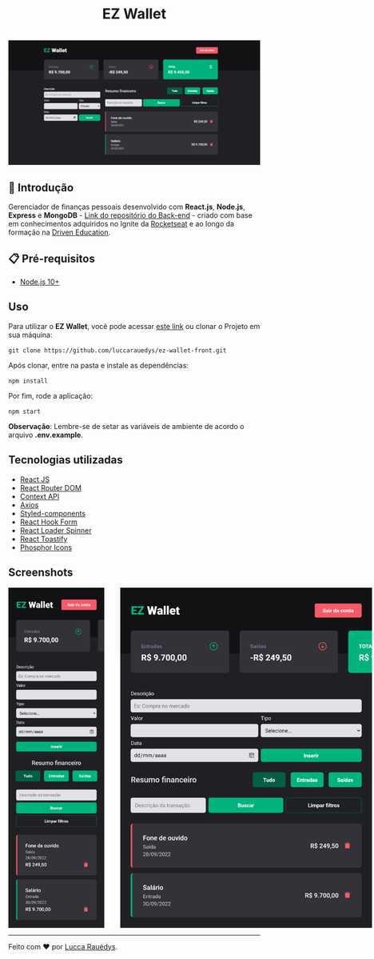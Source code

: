 <h1 align="center">EZ Wallet</h1><br>

<img src="./lg.png"/>

## 🚀 Introdução

Gerenciador de finanças pessoais desenvolvido com **React.js**, **Node.js**, **Express** e **MongoDB** - [Link do repositório do Back-end](https://github.com/luccarauedys/ez-wallet-back) - criado com base em conhecimentos adquiridos no Ignite da [Rocketseat](https://www.rocketseat.com.br/) e ao longo da formação na [Driven Education](https://www.driven.com.br/sobre-nos).

## 📋 Pré-requisitos

- [Node.js 10+](https://nodejs.org/en/download/)

## Uso

Para utilizar o **EZ Wallet**, você pode acessar [este link](https://ez-wallet-plum.vercel.app/) ou clonar o Projeto em sua máquina:

```
git clone https://github.com/luccarauedys/ez-wallet-front.git
```

Após clonar, entre na pasta e instale as dependências:

```
npm install
```

Por fim, rode a aplicação:

```
npm start
```

**Observação**: Lembre-se de setar as variáveis de ambiente de acordo o arquivo **.env.example**.

## Tecnologias utilizadas

- [React JS](https://reactjs.org/)
- [React Router DOM](https://reactrouter.com/en/main)
- [Context API](https://reactjs.org/docs/context.html)
- [Axios](https://axios-http.com/docs/intro)
- [Styled-components](https://styled-components.com/)
- [React Hook Form](https://react-hook-form.com/get-started)
- [React Loader Spinner](https://mhnpd.github.io/react-loader-spinner/docs/intro)
- [React Toastify](https://fkhadra.github.io/react-toastify/introduction/)
- [Phosphor Icons](https://phosphoricons.com/)

## Screenshots

<div style="display: flex; gap: 2rem">
  <img src="./sm.png" height="680px"/>
  <img src="./md.png" height="680px"/>
</div>

---

Feito com :heart: por [Lucca Rauédys](https://github.com/luccarauedys).
